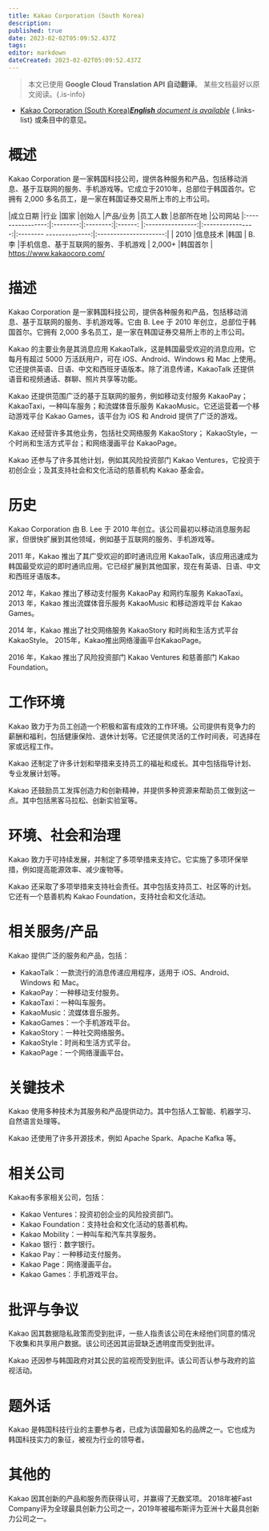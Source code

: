 ```yaml
---
title: Kakao Corporation (South Korea)
description: 
published: true
date: 2023-02-02T05:09:52.437Z
tags: 
editor: markdown
dateCreated: 2023-02-02T05:09:52.437Z
---
```


> 本文已使用 **Google Cloud Translation API 自动翻译**。
某些文档最好以原文阅读。{.is-info}



- [Kakao Corporation (South Korea)***English** document is available*](/en/Knowledge-base/Dictionary/Company/kakao-corporation-south-korea)
{.links-list}
 或条目中的意见。

# 概述

Kakao Corporation 是一家韩国科技公司，提供各种服务和产品，包括移动消息、基于互联网的服务、手机游戏等。它成立于2010年，总部位于韩国首尔。它拥有 2,000 多名员工，是一家在韩国证券交易所上市的上市公司。

|成立日期 |行业 |国家 |创始人 |产品/业务 |员工人数 |总部所在地 |公司网站
|:----------------:|:--------:|:--------:|:------: |:----------------:|:----------------:|:-------- --------------:|:---------------------:|
| 2010 |信息技术 |韩国 | B. 李 |手机信息、基于互联网的服务、手机游戏 | 2,000+ |韩国首尔 | https://www.kakaocorp.com/

# 描述

Kakao Corporation 是一家韩国科技公司，提供各种服务和产品，包括移动消息、基于互联网的服务、手机游戏等。它由 B. Lee 于 2010 年创立，总部位于韩国首尔。它拥有 2,000 多名员工，是一家在韩国证券交易所上市的上市公司。

Kakao 的主要业务是其消息应用 KakaoTalk，这是韩国最受欢迎的消息应用。它每月有超过 5000 万活跃用户，可在 iOS、Android、Windows 和 Mac 上使用。它还提供英语、日语、中文和西班牙语版本。除了消息传递，KakaoTalk 还提供语音和视频通话、群聊、照片共享等功能。

Kakao 还提供范围广泛的基于互联网的服务，例如移动支付服务 KakaoPay； KakaoTaxi，一种叫车服务；和流媒体音乐服务 KakaoMusic。它还运营着一个移动游戏平台 Kakao Games，该平台为 iOS 和 Android 提供了广泛的游戏。

Kakao 还经营许多其他业务，包括社交网络服务 KakaoStory； KakaoStyle，一个时尚和生活方式平台；和网络漫画平台 KakaoPage。

Kakao 还参与了许多其他计划，例如其风险投资部门 Kakao Ventures，它投资于初创企业；及其支持社会和文化活动的慈善机构 Kakao 基金会。

# 历史

Kakao Corporation 由 B. Lee 于 2010 年创立。该公司最初以移动消息服务起家，但很快扩展到其他领域，例如基于互联网的服务、手机游戏等。

2011 年，Kakao 推出了其广受欢迎的即时通讯应用 KakaoTalk，该应用迅速成为韩国最受欢迎的即时通讯应用。它已经扩展到其他国家，现在有英语、日语、中文和西班牙语版本。

2012 年，Kakao 推出了移动支付服务 KakaoPay 和网约车服务 KakaoTaxi。 2013 年，Kakao 推出流媒体音乐服务 KakaoMusic 和移动游戏平台 Kakao Games。

2014 年，Kakao 推出了社交网络服务 KakaoStory 和时尚和生活方式平台 KakaoStyle。 2015年，Kakao推出网络漫画平台KakaoPage。

2016 年，Kakao 推出了风险投资部门 Kakao Ventures 和慈善部门 Kakao Foundation。

# 工作环境

Kakao 致力于为员工创造一个积极和富有成效的工作环境。公司提供有竞争力的薪酬和福利，包括健康保险、退休计划等。它还提供灵活的工作时间表，可选择在家或远程工作。

Kakao 还制定了许多计划和举措来支持员工的福祉和成长。其中包括指导计划、专业发展计划等。

Kakao 还鼓励员工发挥创造力和创新精神，并提供多种资源来帮助员工做到这一点。其中包括黑客马拉松、创新实验室等。

# 环境、社会和治理

Kakao 致力于可持续发展，并制定了多项举措来支持它。它实施了多项环保举措，例如提高能源效率、减少废物等。

Kakao 还采取了多项举措来支持社会责任。其中包括支持员工、社区等的计划。它还有一个慈善机构 Kakao Foundation，支持社会和文化活动。

# 相关服务/产品

Kakao 提供广泛的服务和产品，包括：

- KakaoTalk：一款流行的消息传递应用程序，适用于 iOS、Android、Windows 和 Mac。
- KakaoPay：一种移动支付服务。
- KakaoTaxi：一种叫车服务。
- KakaoMusic：流媒体音乐服务。
- KakaoGames：一个手机游戏平台。
- KakaoStory：一种社交网络服务。
- KakaoStyle：时尚和生活方式平台。
- KakaoPage：一个网络漫画平台。

# 关键技术

Kakao 使用多种技术为其服务和产品提供动力。其中包括人工智能、机器学习、自然语言处理等。

Kakao 还使用了许多开源技术，例如 Apache Spark、Apache Kafka 等。

# 相关公司

Kakao有多家相关公司，包括：

- Kakao Ventures：投资初创企业的风险投资部门。
- Kakao Foundation：支持社会和文化活动的慈善机构。
- Kakao Mobility：一种叫车和汽车共享服务。
- Kakao 银行：数字银行。
- Kakao Pay：一种移动支付服务。
- Kakao Page：网络漫画平台。
- Kakao Games：手机游戏平台。

# 批评与争议

Kakao 因其数据隐私政策而受到批评，一些人指责该公司在未经他们同意的情况下收集和共享用户数据。该公司还因其运营缺乏透明度而受到批评。

Kakao 还因参与韩国政府对其公民的监视而受到批评。该公司否认参与政府的监视活动。

# 题外话

Kakao 是韩国科技行业的主要参与者，已成为该国最知名的品牌之一。它也成为韩国科技实力的象征，被视为行业的领导者。

# 其他的

Kakao 因其创新的产品和服务而获得认可，并赢得了无数奖项。 2018年被Fast Company评为全球最具创新力公司之一，2019年被福布斯评为亚洲十大最具创新力公司之一。